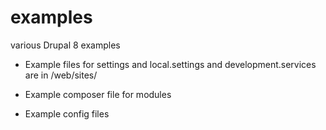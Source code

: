 # examples
various Drupal 8 examples

- Example files for settings and local.settings and development.services are in /web/sites/

- Example composer file for modules

- Example config files
